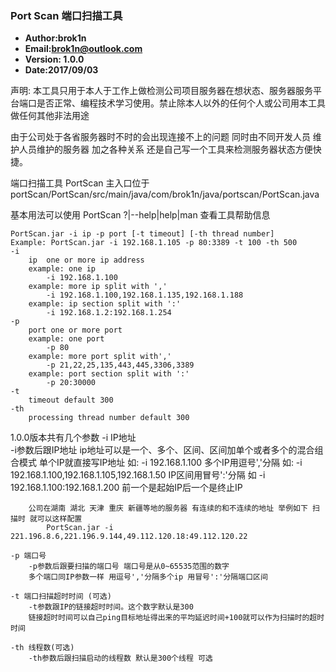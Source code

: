 ### Port Scan  端口扫描工具
-  **Author:brok1n** 
- **Email:brok1n@outlook.com** 
- **Version: 1.0.0** 
- **Date:2017/09/03** 



声明: 本工具只用于本人于工作上做检测公司项目服务器在想状态、服务器服务平台端口是否正常、编程技术学习使用。禁止除本人以外的任何个人或公司用本工具做任何其他非法用途

由于公司处于各省服务器时不时的会出现连接不上的问题  同时由不同开发人员 维护人员维护的服务器 加之各种关系  还是自己写一个工具来检测服务器状态方便快捷。

端口扫描工具 PortScan 主入口位于  portScan/PortScan/src/main/java/com/brok1n/java/portscan/PortScan.java

基本用法可以使用 PortScan ?|--help|help|man 查看工具帮助信息

```
PortScan.jar -i ip -p port [-t timeout] [-th thread number]
Example: PortScan.jar -i 192.168.1.105 -p 80:3389 -t 100 -th 500
-i
    ip  one or more ip address
    example: one ip
        -i 192.168.1.100
    example: more ip split with ','
        -i 192.168.1.100,192.168.1.135,192.168.1.188
    example: ip section split with ':'
        -i 192.168.1.2:192.168.1.254
-p
    port one or more port
    example: one port
        -p 80
    example: more port split with','
        -p 21,22,25,135,443,445,3306,3389
    example: port section split with ':'
        -p 20:30000
-t
    timeout default 300
-th
    processing thread number default 300

```

1.0.0版本共有几个参数
    -i IP地址   
        -i参数后跟IP地址  ip地址可以是一个、多个、区间、区间加单个或者多个的混合组合模式
        单个IP就直接写IP地址 如: -i 192.168.1.100 
        多个IP用逗号','分隔 如: -i 192.168.1.100,192.168.1.105,192.168.1.50
        IP区间用冒号':'分隔 如 -i 192.168.1.100:192.168.1.200  前一个是起始IP后一个是终止IP
    
        公司在湖南 湖北 天津 重庆 新疆等地的服务器 有连续的和不连续的地址 举例如下 扫描时 就可以这样配置
            PortScan.jar -i 221.196.8.6,221.196.9.144,49.112.120.18:49.112.120.22
    
    -p 端口号
        -p参数后跟要扫描的端口号 端口号是从0~65535范围的数字 
        多个端口同IP参数一样 用逗号','分隔多个ip 用冒号':'分隔端口区间

    -t 端口扫描超时时间 (可选)
        -t参数跟IP的链接超时时间。这个数字默认是300 
        链接超时时间可以自己ping目标地址得出来的平均延迟时间+100就可以作为扫描时的超时时间

    -th 线程数(可选)
        -th参数后跟扫描启动的线程数 默认是300个线程 可选

